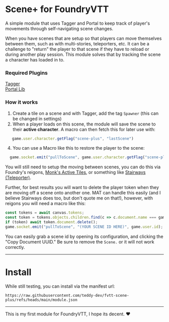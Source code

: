 # Scene+ for FoundryVTT
A simple module that uses Tagger and Portal to keep track of player's movements through self-navigating scene changes.

When you have scenes that are setup so that players can move themselves between them, such as with multi-stories, teleporters, etc. It can be a challenge to "return" the player to that scene if they have to reload or during another play session. This module solves that by tracking the scene a character has loaded in to.

### Required Plugins 
[Tagger](https://foundryvtt.com/packages/tagger)  
[Portal Lib](https://foundryvtt.com/packages/portal-lib)

### How it works
1. Create a tile on a scene and with Tagger, add the tag `Spawner` (this can be changed in settings)
2. When a player loads on this scene, the module will save the scene to their **active character**. A macro can then fetch this for later use with: 
```JavaScript
   game.user.character.getFlag("scene-plus", "lastScene")
```
4. You can use a Macro like this to restore the player to the scene:
```JavaScript
  game.socket.emit("pullToScene", game.user.character.getFlag("scene-plus", "lastScene"), game.user.id);
```
You will still need to setup the moving between scenes, you can do this via Foundry's reigons, [Monk's Active Tiles](https://foundryvtt.com/packages/monks-active-tiles), or something like [Stairways (Teleporter)](https://foundryvtt.com/packages/stairways).

Further, for best results you will want to delete the player token when they are moving off a scene onto another one. MAT can handle this easily (and I believe Stairways does too, but don't quote me on that!), however, with reigons you will need a macro like this:
```JavaScript
const tokens = await canvas.tokens;
const token = tokens.objects.children.find(c => c.document.name === game.user.character.name);
if (token) await token.document.delete();
game.socket.emit("pullToScene", "(YOUR SCENE ID HERE)", game.user.id);
```
You can easily grab a scene id by opening its configuration, and clicking the "Copy Document UUID." Be sure to remove the `Scene.` or it will not work correctly.

---

# Install
While still testing, you can install via the manifest url:  
```
https://raw.githubusercontent.com/teddy-dev/fvtt-scene-plus/refs/heads/main/module.json
```

---

This is my first module for FoundryVTT, I hope its decent. ♥
